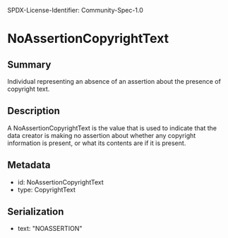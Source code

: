 SPDX-License-Identifier: Community-Spec-1.0

# NoAssertionCopyrightText

## Summary

Individual representing an absence of an assertion about the presence of copyright text.

## Description

A NoAssertionCopyrightText is the value that is used to indicate
that the data creator is making no assertion about whether
any copyright information is present,
or what its contents are if it is present.

## Metadata

- id: NoAssertionCopyrightText
- type: CopyrightText

## Serialization

- text: "NOASSERTION"

